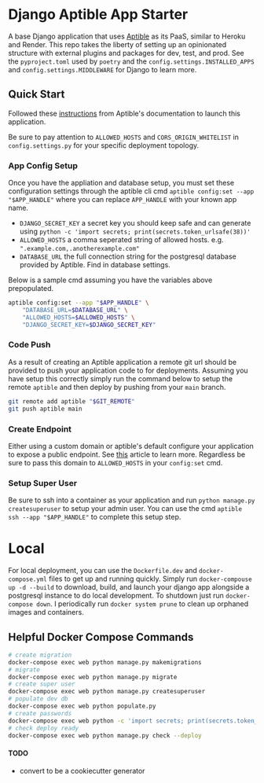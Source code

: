 # Django Aptible App Starter

A base Django application that uses [Aptible](https://www.aptible.com/deploy) as its PaaS, similar to Heroku and Render. This repo takes the liberty of setting up an opinionated structure with external plugins and packages for dev, test, and prod. See the `pyproject.toml` used by `poetry` and the `config.settings.INSTALLED_APPS` and `config.settings.MIDDLEWARE` for Django to learn more.

## Quick Start

Followed these [instructions](https://deploy-docs.aptible.com/docs/python-quickstart) from Aptible's documentation to launch this application.

Be sure to pay attention to `ALLOWED_HOSTS` and `CORS_ORIGIN_WHITELIST` in `config.settings.py` for your specific deployment topology.

### App Config Setup

Once you have the appliation and database setup, you must set these configuration settings through the aptible cli cmd `aptible config:set --app "$APP_HANDLE"` where you can replace `APP_HANDLE` with your known app name.

- `DJANGO_SECRET_KEY` a secret key you should keep safe and can generate using `python -c 'import secrets; print(secrets.token_urlsafe(38))'`
- `ALLOWED_HOSTS` a comma seperated string of allowed hosts. e.g. `".example.com,.anotherexample.com"`
- `DATABASE_URL` the full connection string for the postgresql database provided by Aptible. Find in database settings.

Below is a sample cmd assuming you have the variables above prepopulated.

```bash
aptible config:set --app "$APP_HANDLE" \
    "DATABASE_URL=$DATABASE_URL" \
    "ALLOWED_HOSTS=$ALLOWED_HOSTS" \
    "DJANGO_SECRET_KEY=$DJANGO_SECRET_KEY"
```

### Code Push

As a result of creating an Aptible application a remote git url should be provided to push your application code to for deployments. Assuming you have setup this correctly simply run the command below to setup the remote `aptible` and then deploy by pushing from your `main` branch.

```bash
git remote add aptible "$GIT_REMOTE"
git push aptible main
```

### Create Endpoint

Either using a custom domain or aptible's default configure your application to expose a public endpoint. See [this](https://deploy-docs.aptible.com/docs/expose-web-app) article to learn more. Regardless be sure to pass this domain to `ALLOWED_HOSTS` in your `config:set` cmd.

### Setup Super User

Be sure to ssh into a container as your application and run `python manage.py createsuperuser` to setup your admin user. You can use the cmd `aptible ssh --app "$APP_HANDLE"` to complete this setup step.

# Local

For local deployment, you can use the `Dockerfile.dev` and `docker-compose.yml` files to get up and running quickly.
Simply run `docker-compouse up -d --build` to download, build, and launch your django app alongside a postgresql instance to do local development. To shutdown just run `docker-compose down`. I periodically run `docker system prune` to clean up orphaned images and containers.

## Helpful Docker Compose Commands

```bash
# create migration
docker-compose exec web python manage.py makemigrations
# migrate
docker-compose exec web python manage.py migrate
# create super user
docker-compose exec web python manage.py createsuperuser
# populate dev db
docker-compose exec web python populate.py
# create passwords
docker-compose exec web python -c 'import secrets; print(secrets.token_urlsafe(38))'
# check deploy ready
docker-compose exec web python manage.py check --deploy
```

#### TODO
- convert to be a cookiecutter generator
